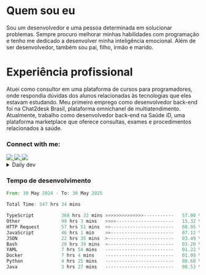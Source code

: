 # Quem sou eu
Sou um desenvolvedor e uma pessoa determinada em solucionar problemas. Sempre procuro melhorar minhas habilidades com programação e tenho me dedicado a desenvolver minha inteligência emocional. Além de ser desenvolvedor, também sou pai, filho, irmão e marido.

# Experiência profissional
Atuei como consultor em uma plataforma de cursos para programadores, onde respondia dúvidas dos alunos relacionadas às tecnologias que eles estavam estudando.
Meu primeiro emprego como desenvolvedor back-end foi na Chat2desk Brasil, plataforma omnichanel de multiatendimento.
Atualmente, trabalho como desenvolvedor back-end na Saúde iD, uma plataforma marketplace que oferece consultas, exames e procedimentos relacionados à saúde.

### Connect with me:
<a href="https://www.linkedin.com/in/theusmoreira" target="_blank" >
<img src="https://img.shields.io/badge/linkedin-%230077B5.svg?&style=for-the-badge&logo=linkedin&logoColor=white ">
</a>
<a href="https://www.instagram.com/matheus.s.moreira/" target="_blank">
<img src="https://img.shields.io/badge/instagram-%23E4405F.svg?&style=for-the-badge&logo=instagram&logoColor=white">
</a>
<a href="mailto:matheussm301@gmail.com"  target="_blank">
<img src="https://img.shields.io/badge/gmail-%23E4405F.svg?&style=for-the-badge&logo=gmail&logoColor=white">
</a>


<details>
  <summary>Daily dev </summary>
<p>
  <a href="https://app.daily.dev/matheussantos"><img src="https://github.com/matheus-santos-moreira/matheus-santos-moreira/blob/master/devcard.svg" width="200" alt="Matheus Santos's Dev Card"/></a>
 </p>
</details>

<h3>Tempo de desenvolvimento</h3>

<!--START_SECTION:waka-->

```rust
From: 30 May 2024 - To: 30 May 2025

Total Time: 547 hrs 34 mins

TypeScript          368 hrs 32 mins >>>>>>>>>>>>>>-----------   57.00 %
Other               99 hrs 3 mins   >>>>---------------------   15.32 %
HTTP Request        57 hrs 51 mins  >>-----------------------   08.95 %
JavaScript          46 hrs 1 min    >>-----------------------   07.12 %
JSON                22 hrs 35 mins  >------------------------   03.49 %
Bash                20 hrs 39 mins  >------------------------   03.20 %
YAML                7 hrs 54 mins   -------------------------   01.22 %
Docker              7 hrs 4 mins    -------------------------   01.09 %
Python              4 hrs 25 mins   -------------------------   00.68 %
Java                3 hrs 27 mins   -------------------------   00.53 %
```

<!--END_SECTION:waka-->
